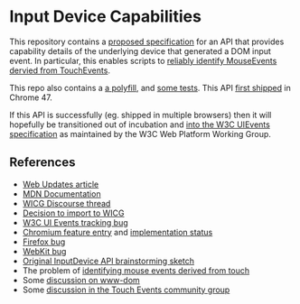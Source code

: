 # Input Device Capabilities
This repository contains a [proposed specification](http://WICG.github.io/InputDeviceCapabilities/) for an API that provides capability details of the underlying device that generated a DOM input event.  In particular, this enables scripts to [reliably identify MouseEvents dervied from TouchEvents](https://docs.google.com/document/d/1-ZUtS3knhJP4RbWC74fUZbNp6cbytG6Wen7hewdCtdo/edit).

This repo also contains a [a polyfill](inputdevicecapabilities-polyfill.js), and [some tests](http://WICG.github.io/InputDeviceCapabilities/tests/).  This API [first shipped](https://www.chromestatus.com/features/5681847971348480) in Chrome 47.

If this API is successfully (eg. shipped in multiple browsers) then it will hopefully be transitioned out of incubation and [into the W3C UIEvents specification](https://github.com/w3c/uievents/issues/108) as maintained by the W3C Web Platform Working Group.

## References
* [Web Updates article](https://developers.google.com/web/updates/2015/10/inputdevicecapabilities)
* [MDN Documentation](https://developer.mozilla.org/en-US/docs/Web/API/InputDeviceCapabilities_API)
* [WICG Discourse thread](http://discourse.wicg.io/t/inputdevice-api-for-identifying-mouse-events-derived-from-touch/972/1)
* [Decision to import to WICG](https://lists.w3.org/Archives/Public/public-wicg/2016Jan/0000.html)
* [W3C UI Events tracking bug](https://www.w3.org/Bugs/Public/show_bug.cgi?id=28938)
* [Chromium feature entry](https://www.chromestatus.com/features/5681847971348480) and [implementation status](https://code.google.com/p/chromium/issues/detail?id=476530)
* [Firefox bug](https://bugzilla.mozilla.org/show_bug.cgi?id=1182609)
* [WebKit bug](https://bugs.webkit.org/show_bug.cgi?id=146848)
* [Original InputDevice API brainstorming sketch](https://docs.google.com/document/d/1WLadG2dn4vlCewOmUtUEoRsThiptC7Ox28CRmYUn8Uw/edit#)
* The problem of [identifying mouse events derived from touch](https://docs.google.com/document/d/1-ZUtS3knhJP4RbWC74fUZbNp6cbytG6Wen7hewdCtdo/edit)
* Some [discussion on www-dom](https://lists.w3.org/Archives/Public/www-dom/2015JanMar/0120.html)
* Some [discussion in the Touch Events community group](http://www.w3.org/2015/03/10-touchevents-minutes.html#item02)
